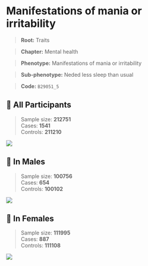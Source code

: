 # Manifestations of mania or irritability
> **Root:** Traits  

> **Chapter:** Mental health  

> **Phenotype:** Manifestations of mania or irritability  

> **Sub-phenotype:** Neded less sleep than usual  

> **Code:** `B29051_5`

## 🧪 All Participants  
> Sample size: **212751**  
> Cases: **1541**  
> Controls: **211210**
<img src="/Traits/Figures/ALL/B29051_5.png"/>
<CsvTable src="/Traits_Data/ALL/LG_B29051_5.csv" label="🔍 View full results" />

## 👨 In Males  
> Sample size: **100756**  
> Cases: **654**  
> Controls: **100102**
<img src="/Traits/Figures/Male/B29051_5.png"/>
<CsvTable src="/Traits_Data/Male/LG_B29051_5.csv" label="🔍 View full results" />

## 👩 In Females  
> Sample size: **111995**  
> Cases: **887**  
> Controls: **111108**
<img src="/Traits/Figures/Female/B29051_5.png"/>
<CsvTable src="/Traits_Data/Female/LG_B29051_5.csv" label="🔍 View full results" />
